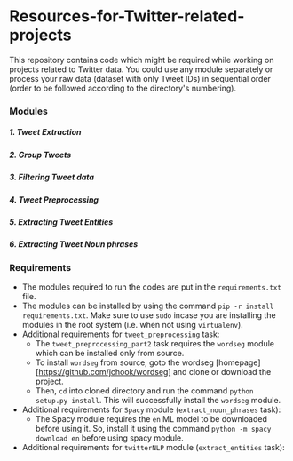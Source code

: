 # Resources-for-Twitter-related-projects
This repository contains code which might be required while working on projects related to Twitter data. You could use any module separately or process your raw data (dataset with only Tweet IDs) in sequential order (order to be followed according to the directory's numbering).

### Modules
##### 1. Tweet Extraction
##### 2. Group Tweets
##### 3. Filtering Tweet data
##### 4. Tweet Preprocessing
##### 5. Extracting Tweet Entities
##### 6. Extracting Tweet Noun phrases

### Requirements
* The modules required to run the codes are put in the `requirements.txt` file.
* The modules can be installed by using the command `pip -r install requirements.txt`. Make sure to use `sudo` incase you are installing the modules in the root system (i.e. when not using `virtualenv`).
* Additional requirements for `tweet_preprocessing` task:
	* The `tweet_preprocessing_part2` task requires the `wordseg` module which can be installed only from source.
	* To install `wordseg` from source, goto the wordseg [homepage][https://github.com/jchook/wordseg] and clone or download the project.
	* Then, `cd` into cloned directory and run the command `python setup.py install`. This will successfully install the `wordseg` module.
* Additional requirements for `Spacy` module (`extract_noun_phrases` task):
	* The Spacy module requires the `en` ML model to be downloaded before using it. So, install it using the command `python -m spacy download en` before using spacy module.
* Additional requirements for `twitterNLP` module (`extract_entities` task):
